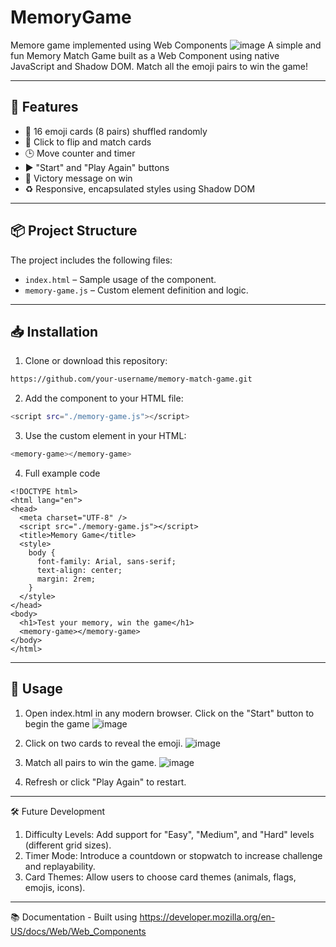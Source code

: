 # MemoryGame
Memore game implemented using Web Components
![image](https://github.com/user-attachments/assets/b297ec66-8da1-4916-8fc1-6aef32a98e25)
A simple and fun Memory Match Game built as a Web Component using native JavaScript and Shadow DOM. Match all the emoji pairs to win the game!

---

## 🎯 Features

- 🧩 16 emoji cards (8 pairs) shuffled randomly
- 🔁 Click to flip and match cards
- 🕒 Move counter and timer
- ▶️ "Start" and "Play Again" buttons
- 🎉 Victory message on win
- ♻️ Responsive, encapsulated styles using Shadow DOM

---
## 📦 Project Structure

The project includes the following files:

- `index.html` – Sample usage of the component.
- `memory-game.js` – Custom element definition and logic.

---
## 📥 Installation

1. Clone or download this repository:

```bash
https://github.com/your-username/memory-match-game.git
```

2. Add the component to your HTML file:
```bash
<script src="./memory-game.js"></script>
```

3. Use the custom element in your HTML:
```bash
<memory-game></memory-game>
```
4. Full example code
```
<!DOCTYPE html>
<html lang="en">
<head>
  <meta charset="UTF-8" />
  <script src="./memory-game.js"></script>
  <title>Memory Game</title>
  <style>
    body {
      font-family: Arial, sans-serif;
      text-align: center;
      margin: 2rem;
    }
  </style>
</head>
<body>
  <h1>Test your memory, win the game</h1>
  <memory-game></memory-game>
</body>
</html>
```
---
## 🚀 Usage
1. Open index.html in any modern browser. Click on the "Start" button to begin the game
![image](https://github.com/user-attachments/assets/4870478f-2e67-47e3-941e-37d4e4bfabfe)

2. Click on two cards to reveal the emoji.
![image](https://github.com/user-attachments/assets/f7e1f7be-8593-4f95-ab3d-12ecd91d039d)

3. Match all pairs to win the game.
![image](https://github.com/user-attachments/assets/b297ec66-8da1-4916-8fc1-6aef32a98e25)
4. Refresh or click "Play Again" to restart.

---
🛠️ Future Development
1. Difficulty Levels: Add support for "Easy", "Medium", and "Hard" levels (different grid sizes).
2. Timer Mode: Introduce a countdown or stopwatch to increase challenge and replayability.
3. Card Themes: Allow users to choose card themes (animals, flags, emojis, icons).

---
📚 Documentation - 
Built using https://developer.mozilla.org/en-US/docs/Web/Web_Components




